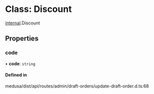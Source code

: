# Class: Discount

[internal](../modules/internal-7.md).Discount

## Properties

### code

• **code**: `string`

#### Defined in

medusa/dist/api/routes/admin/draft-orders/update-draft-order.d.ts:68
